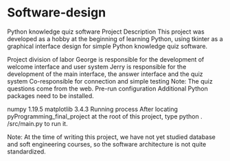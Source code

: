 # Software-design
Python knowledge quiz software
Project Description
This project was developed as a hobby at the beginning of learning Python, using tkinter as a graphical interface design for simple Python knowledge quiz software.

Project division of labor
George is responsible for the development of welcome interface and user system
Jerry is responsible for the development of the main interface, the answer interface and the quiz system
Co-responsible for connection and simple testing Note: The quiz questions come from the web.
Pre-run configuration
Additional Python packages need to be installed.

numpy 1.19.5
matplotlib 3.4.3
Running process
After locating pyProgramming_final_project at the root of this project, type python . /src/main.py to run it.

Note: At the time of writing this project, we have not yet studied database and soft engineering courses, so the software architecture is not quite standardized.

